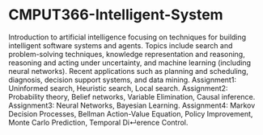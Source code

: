 # CMPUT366-Intelligent-System
Introduction to artificial intelligence focusing on techniques for building intelligent software systems and agents. Topics include search and problem-solving techniques, knowledge representation and reasoning, reasoning and acting under uncertainty, and machine learning (including neural networks). Recent applications such as planning and scheduling, diagnosis, decision support systems, and data mining.
Assignment1: Uninformed search, Heuristic search, Local search.
Assignment2: Probability theory, Belief networks, Variable Elimination, Causal inference.
Assignment3: Neural Networks, Bayesian Learning.
Assignment4: Markov Decision Processes, Bellman Action-Value Equation, Policy Improvement, Monte Carlo Prediction, Temporal Di↵erence Control.

